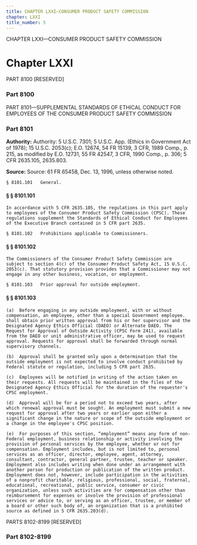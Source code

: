 ```yaml
---
title: CHAPTER LXXI—CONSUMER PRODUCT SAFETY COMMISSION
chapter: LXXI
title_number: 5
---
```


CHAPTER LXXI—CONSUMER PRODUCT SAFETY COMMISSION

# Chapter LXXI

  PART 8100 [RESERVED]

### Part 8100

  PART 8101—SUPPLEMENTAL STANDARDS OF ETHICAL CONDUCT FOR EMPLOYEES OF THE CONSUMER PRODUCT SAFETY COMMISSION

### Part 8101

**Authority:** Authority: 5 U.S.C. 7301; 5 U.S.C. App. (Ethics in Government Act of 1978); 15 U.S.C. 2053(c); E.O. 12674, 54 FR 15139, 3 CFR, 1989 Comp., p. 215, as modified by E.O. 12731, 55 FR 42547, 3 CFR, 1990 Comp., p. 306; 5 CFR 2635.105, 2635.803.

**Source:** Source: 61 FR 65458, Dec. 13, 1996, unless otherwise noted.

    § 8101.101   General.

#### § § 8101.101

    In accordance with 5 CFR 2635.105, the regulations in this part apply to employees of the Consumer Product Safety Commission (CPSC). These regulations supplement the Standards of Ethical Conduct for Employees of the Executive Branch contained in 5 CFR part 2635.

    § 8101.102   Prohibitions applicable to Commissioners.

#### § § 8101.102

    The Commissioners of the Consumer Product Safety Commission are subject to section 4(c) of the Consumer Product Safety Act, 15 U.S.C. 2053(c). That statutory provision provides that a Commissioner may not engage in any other business, vocation, or employment.

    § 8101.103   Prior approval for outside employment.

#### § § 8101.103

    (a)  Before engaging in any outside employment, with or without compensation, an employee, other than a special Government employee. shall obtain prior written approval from his or her supervisor and the Designated Agency Ethics Official (DAEO) or Alternate DAEO. The Request for Approval of Outside Activity (CPSC Form 241), available from the DAEO or unit administrative officer, may be used to request approval. Requests for approval shall be forwarded through normal supervisory channels.

    (b)  Approval shall be granted only upon a determination that the outside employment is not expected to involve conduct prohibited by Federal statute or regulation, including 5 CFR part 2635.

    (c)  Employees will be notified in writing of the action taken on their requests. All requests will be maintained in the files of the Designated Agency Ethics Official for the duration of the requester's CPSC employment.

    (d)  Approval will be for a period not to exceed two years, after which renewal approval must be sought. An employment must submit a new request for approval after two years or earlier upon either a significant change in the nature or scope of the outside employment or a change in the employee's CPSC position.

    (e)  For purposes of this section, “employment” means any form of non-Federal employment, business relationship or activity involving the provision of personal services by the employee, whether or not for compensation. Employment includes, but is not limited to, personal services as an officer, director, employee, agent, attorney, consultant, contractor, general partner, trustee, teacher or speaker. Employment also includes writing when done under an arrangement with another person for production or publication of the written product. Employment does not, however, include participation in the activities of a nonprofit charitable, religious, professional, social, fraternal, educational, recreational, public service, consumer or civic organization, unless such activities are for compensation other than reimbursement for expenses or involve the provision of professional services or advice to, or serving as an officer, trustee, or member of a board or other such body of, an organization that is a prohibited source as defined in 5 CFR 2635.203(d).

  PARTS 8102-8199 [RESERVED]

### Part 8102-8199

